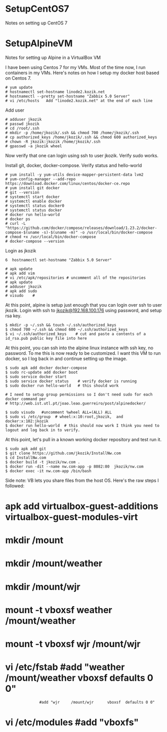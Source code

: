 # SetupCentOS7
Notes on setting up CentOS 7

# SetupAlpineVM
Notes for setting up Alpine in a VirtualBox VM

I have been using Centos 7 for my VMs.  Most of the time now, I run containers in my VMs.  Here's notes on how I setup my docker host based on Centos 7.
```
# yum update
# hostnamectl set-hostname linode2.kozik.net
# hostnamectl --pretty set-hostname "Zabbix 5.0 Server"
# vi /etc/hosts   Add "linode2.kozik.net" at the end of each line
```
Add user
```
# adduser jkozik
# passwd jkozik
# cd /root/.ssh
# mkdir -p /home/jkozik/.ssh && chmod 700 /home/jkozik/.ssh
# cp authorized_keys /home/jkozik/.ssh && chmod 600 authorized_keys
# chown -R jkozik:jkozik /home/jkozik/.ssh
# gpasswd -a jkozik wheel
```
Now verify that one can login using ssh to user jkozik.  Verify sudo works. 

Install git, docker, docker-compose.  Verify status and hello-world
```
# yum install -y yum-utils device-mapper-persistent-data lvm2
# yum-config-manager --add-repo https://download.docker.com/linux/centos/docker-ce.repo
# yum install git docker
# git --version
# systemctl start docker
# systemctl enable docker
# systemctl status docker0
# systemctl status docker
# docker run hello-world
# docker ps
# curl -L "https://github.com/docker/compose/releases/download/1.23.2/docker-compose-$(uname -s)-$(uname -m)" -o /usr/local/bin/docker-compose
# chmod +x /usr/local/bin/docker-compose
# docker-compose --version
```
Login as jkozik




    6  hostnamectl set-hostname "Zabbix 5.0 Server"
```
# apk update
# apk add vim
# vi /etc/apk/repositories # uncomment all of the repositories
# apk update
# adduser jkozik
# apk add sudo
# visudo    # 
```
At this point, alpine is setup just enough that you can login over ssh to user jkozik. Login with ssh to jkozik@192.168.100.176 using password, and setup rsa key.
```
$ mkdir -p ~/.ssh && touch ~/.ssh/authorized_keys
$ chmod 700 ~/.ssh && chmod 600 ~/.ssh/authorized_keys
$ vi ~/.ssh/authorized_keys    # cut and paste a contents of a id_rsa.pub public key file into here
```
At this point, you can ssh into the alpine linux instance with ssh key, no password.  To me this is now ready to be customized.  I want this VM to run docker, so I log back in and continue setting up the image.
```
$ sudo apk add docker docker-compose
$ sudo rc-update add docker boot
$ sudo service docker start
$ sudo service docker status    # verify docker is running
$ sudo docker run hello-world   # this should work

# I need to setup group permissions so I don't need sudo for each docker command per
# http://web.ist.utl.pt/joao.leao.guerreiro/post/alpinedocker/

$ sudo visudo   #uncomment %wheel ALL=(ALL) ALL
$ sudo vi /etc/group  # wheel:x:10:root,jkozik,  and docker:x:102:jkozik
$ docker run hello-world  # this should now work I think you need to logout and log back in to verify.
```
At this point, let's pull in a known working docker repository and test run it.
```
$ sudo apk add git
$ git clone https://github.com/jkozik/InstallNw.com
$ cd InstallNw.com
$ docker build -t jkozik/nw.com .
$ docker run -dit --name nw.com-app -p 8082:80  jkozik/nw.com
$ docker exec -it nw.com-app /bin/bash
```

Side note:  VB lets you share files from the host OS.  Here's the raw steps I followed:
# apk add virtualbox-guest-additions virtualbox-guest-modules-virt
# mkdir /mount
# mkdir /mount/weather
# mkdir /mount/wjr
# mount -t vboxsf weather /mount/weather
# mount -t vboxsf wjr     /mount/wjr
# vi /etc/fstab    #add "weather /mount/weather  vboxsf  defaults 0 0"
                   #add "wjr     /mount/wjr      vboxsf  defaults 0 0"
# vi /etc/modules  #add "vboxfs"



